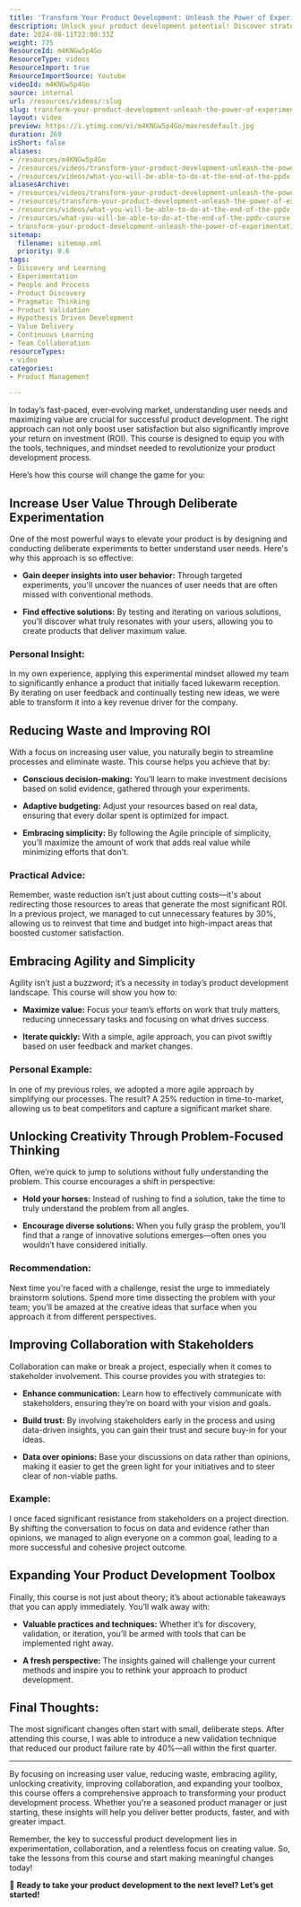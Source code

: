 ```yaml
---
title: 'Transform Your Product Development: Unleash the Power of Experimentation and Collaboration'
description: Unlock your product development potential! Discover strategies to enhance user value, reduce waste, and foster collaboration in our transformative PPDV course.
date: 2024-08-11T22:00:33Z
weight: 775
ResourceId: m4KNGw5p4Go
ResourceType: videos
ResourceImport: true
ResourceImportSource: Youtube
videoId: m4KNGw5p4Go
source: internal
url: /resources/videos/:slug
slug: transform-your-product-development-unleash-the-power-of-experimentation-and-collaboration
layout: video
preview: https://i.ytimg.com/vi/m4KNGw5p4Go/maxresdefault.jpg
duration: 269
isShort: false
aliases:
- /resources/m4KNGw5p4Go
- /resources/videos/transform-your-product-development-unleash-the-power-of-experimentation-and-collaboration
- /resources/videos/what-you-will-be-able-to-do-at-the-end-of-the-ppdv-course
aliasesArchive:
- /resources/videos/transform-your-product-development-unleash-the-power-of-experimentation-and-collaboration
- /resources/transform-your-product-development-unleash-the-power-of-experimentation-and-collaboration
- /resources/videos/what-you-will-be-able-to-do-at-the-end-of-the-ppdv-course
- /resources/what-you-will-be-able-to-do-at-the-end-of-the-ppdv-course
- transform-your-product-development-unleash-the-power-of-experimentation-and-collaboration
sitemap:
  filename: sitemap.xml
  priority: 0.6
tags:
- Discovery and Learning
- Experimentation
- People and Process
- Product Discovery
- Pragmatic Thinking
- Product Validation
- Hypothesis Driven Development
- Value Delivery
- Continuous Learning
- Team Collaboration
resourceTypes:
- video
categories:
- Product Management

---
```

In today’s fast-paced, ever-evolving market, understanding user needs and maximizing value are crucial for successful product development. The right approach can not only boost user satisfaction but also significantly improve your return on investment (ROI). This course is designed to equip you with the tools, techniques, and mindset needed to revolutionize your product development process.

Here’s how this course will change the game for you:

## **Increase User Value Through Deliberate Experimentation**

One of the most powerful ways to elevate your product is by designing and conducting deliberate experiments to better understand user needs. Here's why this approach is so effective:

- **Gain deeper insights into user behavior:** Through targeted experiments, you'll uncover the nuances of user needs that are often missed with conventional methods.

- **Find effective solutions:** By testing and iterating on various solutions, you’ll discover what truly resonates with your users, allowing you to create products that deliver maximum value.

### **Personal Insight:**

In my own experience, applying this experimental mindset allowed my team to significantly enhance a product that initially faced lukewarm reception. By iterating on user feedback and continually testing new ideas, we were able to transform it into a key revenue driver for the company.

## **Reducing Waste and Improving ROI**

With a focus on increasing user value, you naturally begin to streamline processes and eliminate waste. This course helps you achieve that by:

- **Conscious decision-making:** You’ll learn to make investment decisions based on solid evidence, gathered through your experiments.

- **Adaptive budgeting:** Adjust your resources based on real data, ensuring that every dollar spent is optimized for impact.

- **Embracing simplicity:** By following the Agile principle of simplicity, you’ll maximize the amount of work that adds real value while minimizing efforts that don’t.

### **Practical Advice:**

Remember, waste reduction isn’t just about cutting costs—it's about redirecting those resources to areas that generate the most significant ROI. In a previous project, we managed to cut unnecessary features by 30%, allowing us to reinvest that time and budget into high-impact areas that boosted customer satisfaction.

## **Embracing Agility and Simplicity**

Agility isn’t just a buzzword; it’s a necessity in today’s product development landscape. This course will show you how to:

- **Maximize value:** Focus your team’s efforts on work that truly matters, reducing unnecessary tasks and focusing on what drives success.

- **Iterate quickly:** With a simple, agile approach, you can pivot swiftly based on user feedback and market changes.

### **Personal Example:**

In one of my previous roles, we adopted a more agile approach by simplifying our processes. The result? A 25% reduction in time-to-market, allowing us to beat competitors and capture a significant market share.

## **Unlocking Creativity Through Problem-Focused Thinking**

Often, we’re quick to jump to solutions without fully understanding the problem. This course encourages a shift in perspective:

- **Hold your horses:** Instead of rushing to find a solution, take the time to truly understand the problem from all angles.

- **Encourage diverse solutions:** When you fully grasp the problem, you’ll find that a range of innovative solutions emerges—often ones you wouldn’t have considered initially.

### **Recommendation:**

Next time you're faced with a challenge, resist the urge to immediately brainstorm solutions. Spend more time dissecting the problem with your team; you’ll be amazed at the creative ideas that surface when you approach it from different perspectives.

## **Improving Collaboration with Stakeholders**

Collaboration can make or break a project, especially when it comes to stakeholder involvement. This course provides you with strategies to:

- **Enhance communication:** Learn how to effectively communicate with stakeholders, ensuring they’re on board with your vision and goals.

- **Build trust:** By involving stakeholders early in the process and using data-driven insights, you can gain their trust and secure buy-in for your ideas.

- **Data over opinions:** Base your discussions on data rather than opinions, making it easier to get the green light for your initiatives and to steer clear of non-viable paths.

### **Example:**

I once faced significant resistance from stakeholders on a project direction. By shifting the conversation to focus on data and evidence rather than opinions, we managed to align everyone on a common goal, leading to a more successful and cohesive project outcome.

## **Expanding Your Product Development Toolbox**

Finally, this course is not just about theory; it’s about actionable takeaways that you can apply immediately. You’ll walk away with:

- **Valuable practices and techniques:** Whether it’s for discovery, validation, or iteration, you’ll be armed with tools that can be implemented right away.

- **A fresh perspective:** The insights gained will challenge your current methods and inspire you to rethink your approach to product development.

## **Final Thoughts:**

The most significant changes often start with small, deliberate steps. After attending this course, I was able to introduce a new validation technique that reduced our product failure rate by 40%—all within the first quarter.

* * *

By focusing on increasing user value, reducing waste, embracing agility, unlocking creativity, improving collaboration, and expanding your toolbox, this course offers a comprehensive approach to transforming your product development process. Whether you're a seasoned product manager or just starting, these insights will help you deliver better products, faster, and with greater impact.

Remember, the key to successful product development lies in experimentation, collaboration, and a relentless focus on creating value. So, take the lessons from this course and start making meaningful changes today!

🚀 **Ready to take your product development to the next level? Let’s get started!**
